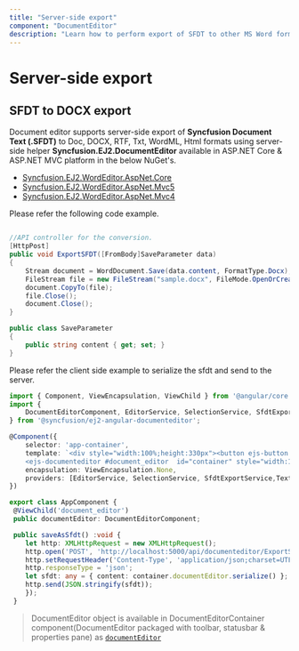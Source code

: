 ```yaml
---
title: "Server-side export"
component: "DocumentEditor"
description: "Learn how to perform export of SFDT to other MS Word formats and PDF document in server-side."
---
```


# Server-side export

## SFDT to DOCX export

Document editor supports server-side export of **Syncfusion Document Text (.SFDT)** to Doc, DOCX, RTF, Txt, WordML, Html formats using server-side helper **Syncfusion.EJ2.DocumentEditor** available in ASP.NET Core & ASP.NET MVC platform in the below NuGet's.

* [Syncfusion.EJ2.WordEditor.AspNet.Core](https://www.nuget.org/packages/Syncfusion.EJ2.WordEditor.AspNet.Core)
* [Syncfusion.EJ2.WordEditor.AspNet.Mvc5](https://www.nuget.org/packages/Syncfusion.EJ2.WordEditor.AspNet.Mvc5)
* [Syncfusion.EJ2.WordEditor.AspNet.Mvc4](https://www.nuget.org/packages/Syncfusion.EJ2.WordEditor.AspNet.Mvc4)

Please refer the following code example.

```csharp

//API controller for the conversion.
[HttpPost]
public void ExportSFDT([FromBody]SaveParameter data)
{
    Stream document = WordDocument.Save(data.content, FormatType.Docx);
    FileStream file = new FileStream("sample.docx", FileMode.OpenOrCreate, FileAccess.ReadWrite);
    document.CopyTo(file);
    file.Close();
    document.Close();
}

public class SaveParameter
{
    public string content { get; set; }
}

```

Please refer the client side example to serialize the sfdt and send to the server.

```typescript
import { Component, ViewEncapsulation, ViewChild } from '@angular/core';
import {
    DocumentEditorComponent, EditorService, SelectionService, SfdtExportService, TextExportService, WordExportService
} from '@syncfusion/ej2-angular-documenteditor';

@Component({
    selector: 'app-container',
    template: `<div style="width:100%;height:330px"><button ejs-button (click)="saveAsSfdt()" >Export SFDT</button>
    <ejs-documenteditor #document_editor  id="container" style="width:100%;height:100%;display:block" [isReadOnly]=false [enableEditor]=true [enableWordExport]=true [enableSfdtExport]=true> </ejs-documenteditor></div>`,
    encapsulation: ViewEncapsulation.None,
    providers: [EditorService, SelectionService, SfdtExportService,TextExportService]
})

export class AppComponent {
 @ViewChild('document_editor')
 public documentEditor: DocumentEditorComponent;

 public saveAsSfdt() :void {
    let http: XMLHttpRequest = new XMLHttpRequest();
    http.open('POST', 'http://localhost:5000/api/documenteditor/ExportSFDT');
    http.setRequestHeader('Content-Type', 'application/json;charset=UTF-8');
    http.responseType = 'json';
    let sfdt: any = { content: container.documentEditor.serialize() };
    http.send(JSON.stringify(sfdt));
    });
 }

```

> DocumentEditor object is available in DocumentEditorContainer component(DocumentEditor packaged with toolbar, statusbar & properties pane) as [`documentEditor`](https://ej2.syncfusion.com/angular/documentation/api/document-editor-container/#documenteditor)
